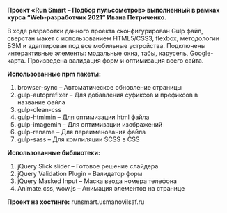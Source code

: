 **Проект «Run Smart – Подбор пульсометров»
выполненный в рамках курса “Web-разработчик 2021” Ивана Петриченко.**

В ходе разработки данного проекта сконфигурирован Gulp файл, сверстан макет с использованием HTML5/CSS3, flexbox, методологии БЭМ и адаптирован под все мобильные устройства. Подключены интерактивные элементы: модальные окна, табы, карусель, Google-карта. Произведена валидация форм и оптимизация всего сайта.

**Использованные npm пакеты:**
1. browser-sync – Автоматическое обновление страницы
2. gulp-autoprefixer – Для добавления суфиксов и префиксов в название файла
3. gulp-clean-css
4. gulp-htmlmin – Для оптимизации html файла
5. gulp-imagemin – Для оптимизации изображений
6. gulp-rename – Для переименования файла
7. gulp-sass – Для компиляции SCSS в CSS

**Использованные библиотеки:** 
1.  jQuery Slick slider – Готовое решение слайдера
2.  jQuery Validation Plugin – Валидатор форм
3.  jQuery Masked Input – Маска ввода номера телефона
4. Animate.css, wow.js – Анимация элементов на странице
	
**Проект на хостинге:** runsmart.usmanovilsaf.ru

